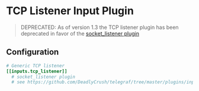 # TCP Listener Input Plugin

> DEPRECATED: As of version 1.3 the TCP listener plugin has been deprecated in favor of the
> [socket_listener plugin](https://github.com/DeadlyCrush/telegraf/tree/master/plugins/inputs/socket_listener)

## Configuration

```toml @sample.conf
# Generic TCP listener
[[inputs.tcp_listener]]
  # socket_listener plugin
  # see https://github.com/DeadlyCrush/telegraf/tree/master/plugins/inputs/socket_listener
```
